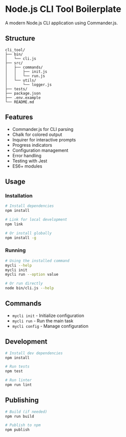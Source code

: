 # Node.js CLI Tool Boilerplate

A modern Node.js CLI application using Commander.js.

## Structure

```
cli_tool/
├── bin/
│   └── cli.js
├── src/
│   ├── commands/
│   │   ├── init.js
│   │   └── run.js
│   └── utils/
│       └── logger.js
├── tests/
├── package.json
├── .env.example
└── README.md
```

## Features

- Commander.js for CLI parsing
- Chalk for colored output
- Inquirer for interactive prompts
- Progress indicators
- Configuration management
- Error handling
- Testing with Jest
- ES6+ modules

## Usage

### Installation

```bash
# Install dependencies
npm install

# Link for local development
npm link

# Or install globally
npm install -g
```

### Running

```bash
# Using the installed command
mycli --help
mycli init
mycli run --option value

# Or run directly
node bin/cli.js --help
```

## Commands

- `mycli init` - Initialize configuration
- `mycli run` - Run the main task
- `mycli config` - Manage configuration

## Development

```bash
# Install dev dependencies
npm install

# Run tests
npm test

# Run linter
npm run lint
```

## Publishing

```bash
# Build (if needed)
npm run build

# Publish to npm
npm publish
```
